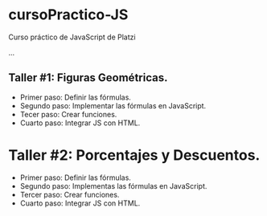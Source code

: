 # cursoPractico-JS
Curso práctico de JavaScript de Platzi


...

## Taller #1: Figuras Geométricas.

- Primer paso: Definir las fórmulas.
- Segundo paso: Implementar las fórmulas en JavaScript.
- Tecer paso: Crear funciones.
- Cuarto paso: Integrar JS con HTML.

# Taller #2: Porcentajes y Descuentos.

- Primer paso: Definir las fórmulas.
- Segundo paso: Implementas las fórmulas en JavaScript.
- Tercer paso: Crear funciones.
- Cuarto paso: Integrar JS con HTML.